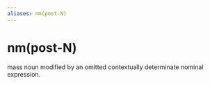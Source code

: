 ```yaml
---
aliases: nm(post-N)
---
```

# nm(post-N)

mass noun modified by an omitted contextually determinate nominal expression.